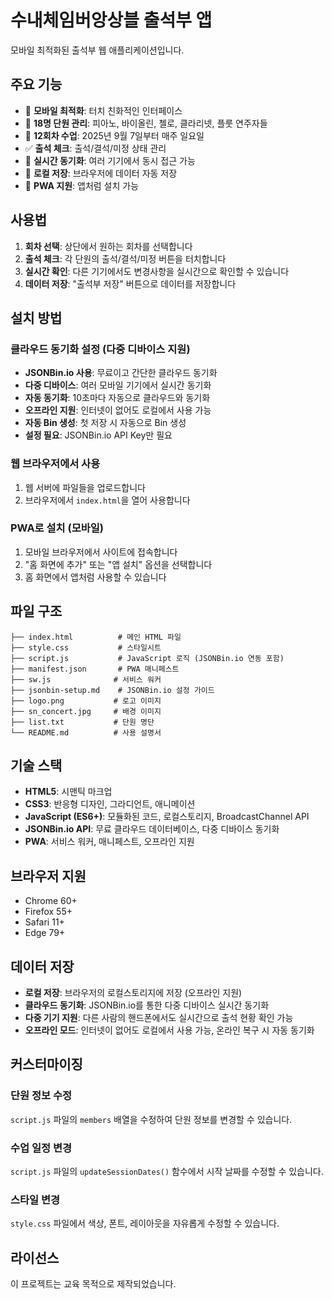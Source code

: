 # 수내체임버앙상블 출석부 앱

모바일 최적화된 출석부 웹 애플리케이션입니다.

## 주요 기능

- 📱 **모바일 최적화**: 터치 친화적인 인터페이스
- 👥 **18명 단원 관리**: 피아노, 바이올린, 첼로, 클라리넷, 플룻 연주자들
- 📅 **12회차 수업**: 2025년 9월 7일부터 매주 일요일
- ✅ **출석 체크**: 출석/결석/미정 상태 관리
- 🔄 **실시간 동기화**: 여러 기기에서 동시 접근 가능
- 💾 **로컬 저장**: 브라우저에 데이터 자동 저장
- 📱 **PWA 지원**: 앱처럼 설치 가능

## 사용법

1. **회차 선택**: 상단에서 원하는 회차를 선택합니다
2. **출석 체크**: 각 단원의 출석/결석/미정 버튼을 터치합니다
3. **실시간 확인**: 다른 기기에서도 변경사항을 실시간으로 확인할 수 있습니다
4. **데이터 저장**: "출석부 저장" 버튼으로 데이터를 저장합니다

## 설치 방법

### 클라우드 동기화 설정 (다중 디바이스 지원)
- **JSONBin.io 사용**: 무료이고 간단한 클라우드 동기화
- **다중 디바이스**: 여러 모바일 기기에서 실시간 동기화
- **자동 동기화**: 10초마다 자동으로 클라우드와 동기화
- **오프라인 지원**: 인터넷이 없어도 로컬에서 사용 가능
- **자동 Bin 생성**: 첫 저장 시 자동으로 Bin 생성
- **설정 필요**: JSONBin.io API Key만 필요

### 웹 브라우저에서 사용
1. 웹 서버에 파일들을 업로드합니다
2. 브라우저에서 `index.html`을 열어 사용합니다

### PWA로 설치 (모바일)
1. 모바일 브라우저에서 사이트에 접속합니다
2. "홈 화면에 추가" 또는 "앱 설치" 옵션을 선택합니다
3. 홈 화면에서 앱처럼 사용할 수 있습니다

## 파일 구조

```
├── index.html          # 메인 HTML 파일
├── style.css           # 스타일시트
├── script.js           # JavaScript 로직 (JSONBin.io 연동 포함)
├── manifest.json       # PWA 매니페스트
├── sw.js              # 서비스 워커
├── jsonbin-setup.md    # JSONBin.io 설정 가이드
├── logo.png           # 로고 이미지
├── sn_concert.jpg     # 배경 이미지
├── list.txt           # 단원 명단
└── README.md          # 사용 설명서
```

## 기술 스택

- **HTML5**: 시맨틱 마크업
- **CSS3**: 반응형 디자인, 그라디언트, 애니메이션
- **JavaScript (ES6+)**: 모듈화된 코드, 로컬스토리지, BroadcastChannel API
- **JSONBin.io API**: 무료 클라우드 데이터베이스, 다중 디바이스 동기화
- **PWA**: 서비스 워커, 매니페스트, 오프라인 지원

## 브라우저 지원

- Chrome 60+
- Firefox 55+
- Safari 11+
- Edge 79+

## 데이터 저장

- **로컬 저장**: 브라우저의 로컬스토리지에 저장 (오프라인 지원)
- **클라우드 동기화**: JSONBin.io를 통한 다중 디바이스 실시간 동기화
- **다중 기기 지원**: 다른 사람의 핸드폰에서도 실시간으로 출석 현황 확인 가능
- **오프라인 모드**: 인터넷이 없어도 로컬에서 사용 가능, 온라인 복구 시 자동 동기화

## 커스터마이징

### 단원 정보 수정
`script.js` 파일의 `members` 배열을 수정하여 단원 정보를 변경할 수 있습니다.

### 수업 일정 변경
`script.js` 파일의 `updateSessionDates()` 함수에서 시작 날짜를 수정할 수 있습니다.

### 스타일 변경
`style.css` 파일에서 색상, 폰트, 레이아웃을 자유롭게 수정할 수 있습니다.

## 라이선스

이 프로젝트는 교육 목적으로 제작되었습니다.
